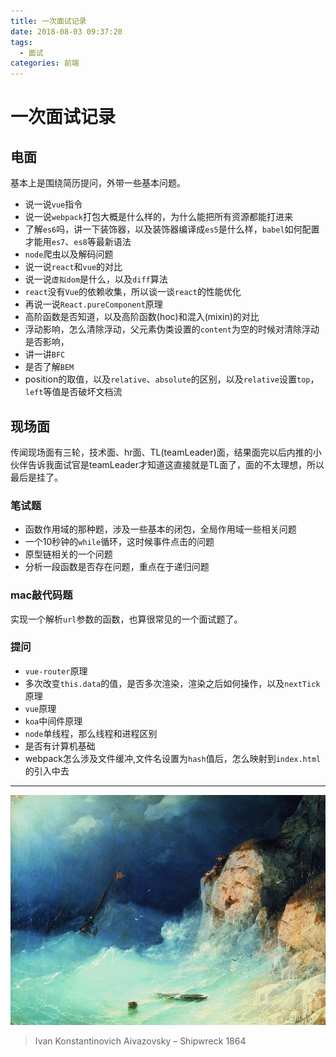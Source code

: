 ```yaml
---
title: 一次面试记录
date: 2018-08-03 09:37:20
tags:
  - 面试
categories: 前端
---
```


# 一次面试记录

## 电面

基本上是围绕简历提问，外带一些基本问题。

* 说一说`vue`指令
* 说一说`webpack`打包大概是什么样的，为什么能把所有资源都能打进来
* 了解`es6`吗，讲一下装饰器，以及装饰器编译成`es5`是什么样，`babel`如何配置才能用`es7`、`es8`等最新语法
* `node`爬虫以及解码问题
* 说一说`react`和`vue`的对比
* 说一说`虚拟dom`是什么，以及`diff`算法
* `react`没有`Vue`的依赖收集，所以谈一谈`react`的性能优化
* 再说一说`React.pureComponent`原理
* 高阶函数是否知道，以及高阶函数(hoc)和混入(mixin)的对比
* 浮动影响，怎么清除浮动，父元素伪类设置的`content`为空的时候对清除浮动是否影响，
* 讲一讲`BFC`
* 是否了解`BEM`
* position的取值，以及`relative`、`absolute`的区别，以及`relative`设置`top`，`left`等值是否破坏文档流

## 现场面

传闻现场面有三轮，技术面、hr面、TL(teamLeader)面，结果面完以后内推的小伙伴告诉我面试官是teamLeader才知道这直接就是TL面了，面的不太理想，所以最后是挂了。

### 笔试题

* 函数作用域的那种题，涉及一些基本的闭包，全局作用域一些相关问题
* 一个10秒钟的`while`循环，这时候事件点击的问题
* 原型链相关的一个问题
* 分析一段函数是否存在问题，重点在于递归问题

### mac敲代码题

实现一个解析`url`参数的函数，也算很常见的一个面试题了。

### 提问

* `vue-router`原理
* 多次改变`this.data`的值，是否多次渲染，渲染之后如何操作，以及`nextTick`原理
* `vue`原理
* `koa`中间件原理
* `node`单线程，那么线程和进程区别
* 是否有计算机基础
* webpack怎么涉及文件缓冲,文件名设置为`hash`值后，怎么映射到`index.html`的引入中去

--- 

![Ivan Konstantinovich Aivazovsky – Shipwreck](一次面试记录/456066894.jpg)

> Ivan Konstantinovich Aivazovsky – Shipwreck 1864
